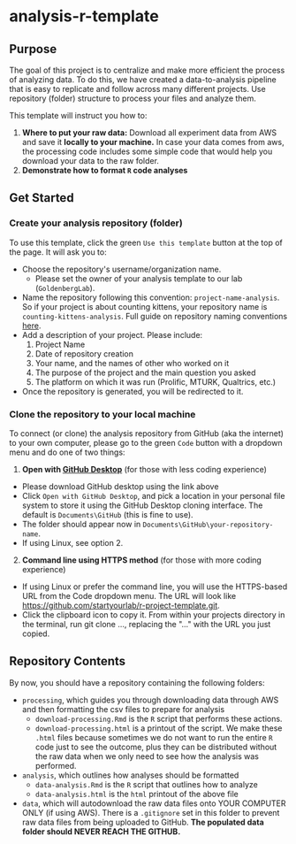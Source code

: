 # analysis-r-template

## Purpose

The goal of this project is to centralize and make more efficient the process of analyzing data. To do this, we have created a data-to-analysis pipeline that is easy to replicate and follow across many different projects. Use repository (folder) structure to process your files and analyze them.

This template will instruct you how to:

1. **Where to put your raw data:** Download all experiment data from AWS and save it **locally to your machine.**  In case your data comes from aws, the processing code includes some simple code that would help you download your data to the raw folder.
2. **Demonstrate how to format `R` code analyses**

## Get Started

### Create your analysis repository (folder)

To use this template, click the green `Use this template` button at the top of the page. It will ask you to:

- Choose the repository's username/organization name. 
    - Please set the owner of your analysis template to our lab (`GoldenbergLab`).
- Name the repository following this convention: `project-name-analysis`. So if your project is about counting kittens, your repository name is `counting-kittens-analysis`. Full guide on repository naming conventions [here](https://github.com/GoldenbergLab/naming-conventions#repository-names).
- Add a description of your project. Please include:
    1. Project Name
    2. Date of repository creation
    3. Your name, and the names of other who worked on it
    4. The purpose of the project and the main question you asked
    5. The platform on which it was run (Prolific, MTURK, Qualtrics, etc.)
- Once the repository is generated, you will be redirected to it.

### Clone the repository to your local machine

To connect (or clone) the analysis repository from GitHub (aka the internet) to your own computer, please go to the green `Code` button with a dropdown menu and do one of two things: 

1. **Open with [GitHub Desktop](https://desktop.github.com/)** (for those with less coding experience)

- Please download GitHub desktop using the link above
- Click `Open with GitHub Desktop`, and pick a location in your personal file system to store it using the GitHub Desktop cloning interface. The default is `Documents\GitHub` (this is fine to use).
- The folder should appear now in `Documents\GitHub\your-repository-name`.
- If using Linux, see option 2.

2. **Command line using HTTPS method** (for those with more coding experience)

- If using Linux or prefer the command line, you will use the HTTPS-based URL from the Code dropdown menu. The URL will look like https://github.com/startyourlab/r-project-template.git. 
- Click the clipboard icon to copy it. From within your projects directory in the terminal, run git clone ..., replacing the "..." with the URL you just copied.

## Repository Contents

By now, you should have a repository containing the following folders:

- `processing`, which guides you through downloading data through AWS and then formatting the csv files to prepare for analysis
	- `download-processing.Rmd` is the `R` script that performs these actions.
	- `download-processing.html` is a printout of the script. We make these `.html` files because sometimes we do not want to run the entire `R` code just to see the outcome, plus they can be distributed without the raw data when we only need to see how the analysis was performed.
- `analysis`, which outlines how analyses should be formatted
	- `data-analysis.Rmd` is the `R` script that outlines how to analyze
	- `data-analysis.html` is the `html` printout of the above file
- `data`, which will autodownload the raw data files onto YOUR COMPUTER ONLY (if using AWS). There is a `.gitignore` set in this folder to prevent raw data files from being uploaded to GitHub. **The populated data folder should NEVER REACH THE GITHUB.**
